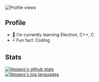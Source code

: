 ![Profile views](https://gpvc.arturio.dev/litesans)   
## Profile
- 🌱 I’m currently learning Electron, C++, C
- ⚡ Fun fact: Coding

## Stats
[![litesans's github stats](https://github-readme-stats.vercel.app/api?username=litesans&theme=blue-green)](https://github.com/anuraghazra/github-readme-stats)  
[![litesans's top languages](https://github-readme-stats.vercel.app/api/top-langs/?username=litesans&theme=blue-green)](https://github.com/anuraghazra/github-readme-stats)
